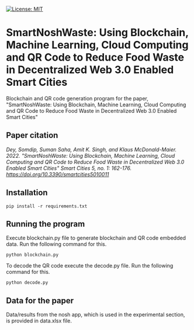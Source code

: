[![License: MIT](https://img.shields.io/badge/License-MIT-red.svg)](https://github.com/somdipdey/SmartNoshWaste/blob/main/LICENSE)

# SmartNoshWaste: Using Blockchain, Machine Learning, Cloud Computing and QR Code to Reduce Food Waste in Decentralized Web 3.0 Enabled Smart Cities
Blockchain and QR code generation program for the paper, "SmartNoshWaste: Using Blockchain, Machine Learning, Cloud Computing and QR Code to Reduce Food Waste in Decentralized Web 3.0 Enabled Smart Cities"

## Paper citation

*Dey, Somdip, Suman Saha, Amit K. Singh, and Klaus McDonald-Maier. 2022. "SmartNoshWaste: Using Blockchain, Machine Learning, Cloud Computing and QR Code to Reduce Food Waste in Decentralized Web 3.0 Enabled Smart Cities" Smart Cities 5, no. 1: 162-176. https://doi.org/10.3390/smartcities5010011*

## Installation

```
pip install -r requirements.txt
```

## Running the program

Execute blockchain.py file to generate blockchain and QR code embedded data. Run the following command for this.

```
python blockchain.py
```

To decode the QR code execute the decode.py file. Run the following command for this.

```
python decode.py
```

## Data for the paper

Data/results from the nosh app, which is used in the experimental section, is provided in data.xlsx file.
